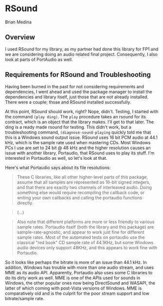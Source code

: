 # RSound #
Brian Medina

## Overview ##

I used RSound for my library, as my partner had done this library for FP1 and we are considering doing an audio related final project. Consequently, I also look at parts of PortAudio as well.

## Requirements for RSound and Troubleshooting ##

Having been burned in the past for not considering requirements and dependencies, I went ahead and used the package manager to install the dependencies and library itself, just those that are not already installed. There were a couple; those and RSound installed successfully.

At this point, RSound should work, right? Nope, didn't. Testing, I started with the command ```(play ding)```. The ```play``` procedure takes an rsound for its contract, which is an object that the library makes. I'll get to that later. The ding is a ready made rsound for testing. This didn't work, but a troubleshooting command, ```(diagnose-sound-playing``` quickly told me that this is a Windows sound output issue. RSound uses 16 bit PCM audio at 44.1 kHz, which is the sample rate used when mastering CDs. Most Windows PCs I use are set to 24 bit @ 48 kHz and the higher resolution causes an issue with another library, Portaudio, that RSound uses to play its stuff. I'm interested in Portaudio as well, so let's look at that.

Here's what Portaudio says about its file resolutions:

> These C libraries, like all other higher-level parts of this package, assume that all samples are represented as 16-bit signed integers, and that there are exactly two channels of interleaved audio. Doing something else would require recompiling the callback code, or writing your own callbacks and calling the portaudio functions directly.

> (...)

> Also note that different platforms are more or less friendly to various sample rates. Portaudio itself (both the library and this package) are sample-rate-agnostic, and appear to work just fine for different sample rates. Most of the automated tests on portaudio use the classical "red book" CD sample rate of 44.1KHz, but some Windows audio devices only support 48KHz, and this appears to work fine with Portaudio.

So it looks like perhaps the bitrate is more of an issue than 44.1 kHz. In addition, Windows has trouble with more than one audio stream, and uses MME as its audio API. Apparently, Portaudio also uses some C libraries to do its dirty work as well. MME is one of the APIs used for sounds in Windows, the other popular ones now being DirectSound and WASAPI, the latter of which coming with post-Vista versions of Windows. MME is comparatively old and is the culprit for the poor stream support and low bitrate/sample rate. 

